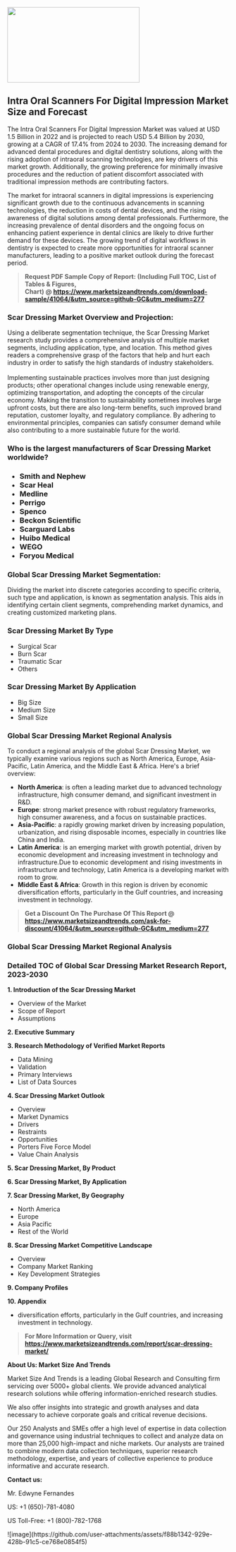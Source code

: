 <p><img class="alignnone size-medium wp-image-20088" src="https://ffe5etoiles.com/wp-content/uploads/2024/12/MST1-300x171.png" alt="" width="300" height="171" /></p><h2>Intra Oral Scanners For Digital Impression Market Size and Forecast</h2><p>The Intra Oral Scanners For Digital Impression Market was valued at USD 1.5 Billion in 2022 and is projected to reach USD 5.4 Billion by 2030, growing at a CAGR of 17.4% from 2024 to 2030. The increasing demand for advanced dental procedures and digital dentistry solutions, along with the rising adoption of intraoral scanning technologies, are key drivers of this market growth. Additionally, the growing preference for minimally invasive procedures and the reduction of patient discomfort associated with traditional impression methods are contributing factors.</p><p>The market for intraoral scanners in digital impressions is experiencing significant growth due to the continuous advancements in scanning technologies, the reduction in costs of dental devices, and the rising awareness of digital solutions among dental professionals. Furthermore, the increasing prevalence of dental disorders and the ongoing focus on enhancing patient experience in dental clinics are likely to drive further demand for these devices. The growing trend of digital workflows in dentistry is expected to create more opportunities for intraoral scanner manufacturers, leading to a positive market outlook during the forecast period.</p></p><blockquote id="" class=""><strong>Request PDF Sample Copy of Report: (Including Full TOC, List of Tables &amp; Figures, Chart)&nbsp;@&nbsp;<strong><a href="https://www.marketsizeandtrends.com/download-sample/41064/&utm_source=github-GC&utm_medium=277" target="_blank">https://www.marketsizeandtrends.com/download-sample/41064/&utm_source=github-GC&utm_medium=277</a></strong></strong></blockquote><h3 id="" class="">Scar Dressing Market&nbsp;Overview and Projection:</h3><p id="" class="">Using a deliberate segmentation technique, the Scar Dressing Market research study provides a comprehensive analysis of multiple market segments, including application, type, and location. This method gives readers a comprehensive grasp of the factors that help and hurt each industry in order to satisfy the high standards of industry stakeholders. <br /> <br />Implementing sustainable practices involves more than just designing products; other operational changes include using renewable energy, optimizing transportation, and adopting the concepts of the circular economy. Making the transition to sustainability sometimes involves large upfront costs, but there are also long-term benefits, such improved brand reputation, customer loyalty, and regulatory compliance. By adhering to environmental principles, companies can satisfy consumer demand while also contributing to a more sustainable future for the world.</p><h3 id="" class="">Who is the largest manufacturers of&nbsp;Scar Dressing Market worldwide?</h3><h3 class=""><p><ul><li>Smith and Nephew </li><li> Scar Heal </li><li> Medline </li><li> Perrigo </li><li> Spenco </li><li> Beckon Scientific </li><li> Scarguard Labs </li><li> Huibo Medical </li><li> WEGO </li><li> Foryou Medical</li></ul></p></h3><h3 id="" class="">Global&nbsp;Scar Dressing Market Segmentation:</h3><p id="" class="">Dividing the market into discrete categories according to specific criteria, such type and application, is known as segmentation analysis. This aids in identifying certain client segments, comprehending market dynamics, and creating customized marketing plans.</p><h3 id="" class="">Scar Dressing Market&nbsp;By Type</h3><p><p><ul><li>Surgical Scar </li><li> Burn Scar </li><li> Traumatic Scar </li><li> Others</p></li></ul></p></p><h3 id="" class="">Scar Dressing Market&nbsp;By Application</h3><p class=""><p><ul><li>Big Size </li><li> Medium Size </li><li> Small Size</li></ul></p></p><h3 id="" class="">Global Scar Dressing Market Regional Analysis</h3><p id="" class="">To conduct a regional analysis of the global Scar Dressing Market, we typically examine various regions such as North America, Europe, Asia-Pacific, Latin America, and the Middle East &amp; Africa. Here's a brief overview:</p><ul><li><strong>North America</strong>: is often a leading market due to advanced technology infrastructure, high consumer demand, and significant investment in R&amp;D.</li><li><strong>Europe</strong>: strong market presence with robust regulatory frameworks, high consumer awareness, and a focus on sustainable practices.</li><li><strong>Asia-Pacific</strong>: a rapidly growing market driven by increasing population, urbanization, and rising disposable incomes, especially in countries like China and India.</li><li><strong>Latin America</strong>: is an emerging market with growth potential, driven by economic development and increasing investment in technology and infrastructure.Due to economic development and rising investments in infrastructure and technology, Latin America is a developing market with room to grow.</li><li><strong>Middle East &amp; Africa</strong>: Growth in this region is driven by economic diversification efforts, particularly in the Gulf countries, and increasing investment in technology.</li></ul><blockquote id="" class=""><strong>Get a Discount On The Purchase Of This Report @ <strong><a href="https://www.marketsizeandtrends.com/ask-for-discount/41064/&utm_source=github-GC&utm_medium=277" target="_blank">https://www.marketsizeandtrends.com/ask-for-discount/41064/&utm_source=github-GC&utm_medium=277</a></strong></strong></blockquote><h3 id="" class="">Global Scar Dressing Market Regional Analysis</h3><h3 id="" class="">Detailed TOC of Global Scar Dressing Market Research Report, 2023-2030</h3><p id="" class=""><strong>1. Introduction of the Scar Dressing Market</strong></p><ul><li>Overview of the Market</li><li>Scope of Report</li><li>Assumptions</li></ul><p id="" class=""><strong>2. Executive Summary</strong></p><p id="" class=""><strong>3. Research Methodology of Verified Market Reports</strong></p><ul><li>Data Mining</li><li>Validation</li><li>Primary Interviews</li><li>List of Data Sources</li></ul><p id="" class=""><strong>4. Scar Dressing Market Outlook</strong></p><ul><li>Overview</li><li>Market Dynamics</li><li>Drivers</li><li>Restraints</li><li>Opportunities</li><li>Porters Five Force Model</li><li>Value Chain Analysis</li></ul><p id="" class=""><strong>5. Scar Dressing Market, By Product</strong></p><p id="" class=""><strong>6. Scar Dressing Market, By Application</strong></p><p id="" class=""><strong>7. Scar Dressing Market, By Geography</strong></p><ul><li>North America</li><li>Europe</li><li>Asia Pacific</li><li>Rest of the World</li></ul><p id="" class=""><strong>8. Scar Dressing Market Competitive Landscape</strong></p><ul><li>Overview</li><li>Company Market Ranking</li><li>Key Development Strategies</li></ul><p id="" class=""><strong>9. Company Profiles</strong></p><p id="" class=""><strong>10. Appendix</strong></p><ul><li>diversification efforts, particularly in the Gulf countries, and increasing investment in technology.</li></ul><blockquote id="" class=""><strong>For More Information or Query, visit <strong><strong><a href="https://www.marketsizeandtrends.com/report/scar-dressing-market/" target="_blank">https://www.marketsizeandtrends.com/report/scar-dressing-market/</a></strong></strong></strong></blockquote><p id="" class=""><strong>About Us: Market Size And Trends</strong></p><p id="" class="">Market Size And Trends is a leading Global Research and Consulting firm servicing over 5000+ global clients. We provide advanced analytical research solutions while offering information-enriched research studies.</p><p id="" class="">We also offer insights into strategic and growth analyses and data necessary to achieve corporate goals and critical revenue decisions.</p><p id="" class="">Our 250 Analysts and SMEs offer a high level of expertise in data collection and governance using industrial techniques to collect and analyze data on more than 25,000 high-impact and niche markets. Our analysts are trained to combine modern data collection techniques, superior research methodology, expertise, and years of collective experience to produce informative and accurate research.</p><p id="" class=""><strong>Contact us:</strong></p><p id="" class="">Mr. Edwyne Fernandes</p><p id="" class="">US: +1 (650)-781-4080</p><p id="" class="">US Toll-Free: +1 (800)-782-1768</p>
![image](https://github.com/user-attachments/assets/f88b1342-929e-428b-91c5-ce768e0854f5)
